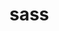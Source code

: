 <!-- generated by markdown-notes-tree -->

# sass

<!-- optional markdown-notes-tree directory description starts here -->

<!-- optional markdown-notes-tree directory description ends here -->


